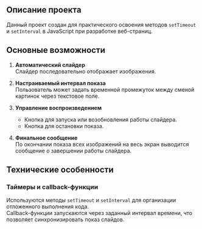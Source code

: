 ## Описание проекта

Данный проект создан для практического освоения методов `setTimeout` и `setInterval` в JavaScript при разработке веб-страниц.

## Основные возможности

1. **Автоматический слайдер**  
   Слайдер последовательно отображает изображения.

2. **Настраиваемый интервал показа**  
   Пользователь может задать временной промежуток между сменой картинок через текстовое поле.

3. **Управление воспроизведением**  
   - Кнопка для запуска или возобновления работы слайдера.  
   - Кнопка для остановки показа.

4. **Финальное сообщение**  
   По окончании показа всех изображений на весь экран выводится сообщение о завершении работы слайдера.

## Технические особенности

### Таймеры и callback-функции  
Используются методы `setTimeout` и `setInterval` для организации отложенного выполнения кода.  
Callback-функции запускаются через заданный интервал времени, что позволяет синхронизировать показ слайдов.
